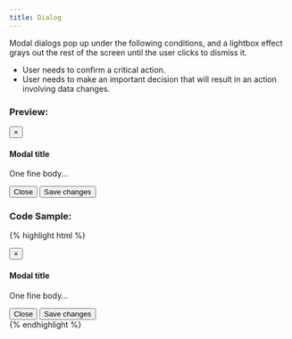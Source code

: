 ```yaml
---
title: Dialog
---
```


Modal dialogs pop up under the following conditions, and a lightbox effect grays out the rest of the screen until the user clicks to dismiss it.

* User needs to confirm a critical action.
* User needs to make an important decision that will result in an action involving data changes.

### Preview:

<div class="modal fade bh-modal-example">
	<div class="modal-dialog">
		<div class="modal-content">
			<div class="modal-header">
				<button type="button" class="close" data-dismiss="modal" aria-label="Close"><span aria-hidden="true">&times;</span></button>
				<h4 class="modal-title">Modal title</h4>
			</div>
			<div class="modal-body">
				<p>One fine body&hellip;</p>
			</div>
			<div class="modal-footer">
				<button type="button" class="btn btn-default" data-dismiss="modal">Close</button>
				<button type="button" class="btn btn-primary">Save changes</button>
			</div>
		</div><!-- /.modal-content -->
	</div><!-- /.modal-dialog -->
</div><!-- /.modal -->

### Code Sample:

{% highlight html %}
<!-- Sample Modal -->
<div class="modal fade">
	<div class="modal-dialog">
		<div class="modal-content">
			<div class="modal-header">
				<button type="button" class="close" data-dismiss="modal" aria-label="Close"><span aria-hidden="true">&times;</span></button>
				<h4 class="modal-title">Modal title</h4>
			</div>
			<div class="modal-body">
				<p>One fine body&hellip;</p>
			</div>
			<div class="modal-footer">
				<button type="button" class="btn btn-default" data-dismiss="modal">Close</button>
				<button type="button" class="btn btn-primary">Save changes</button>
			</div>
		</div><!-- /.modal-content -->
	</div><!-- /.modal-dialog -->
</div><!-- /.modal -->
{% endhighlight %}
